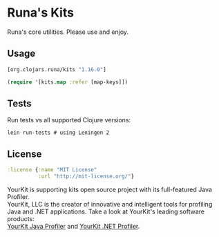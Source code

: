 # Runa's Kits

Runa's core utilities.  Please use and enjoy.

Usage
-----

```clj
[org.clojars.runa/kits "1.16.0"]
```

```clj
(require '[kits.map :refer [map-keys]])
```

Tests
-----

Run tests vs all supported Clojure versions:

```
lein run-tests # using Leningen 2
```

License
-------

```clj
:license {:name "MIT License"
          :url "http://mit-license.org/"}
```

YourKit is supporting kits open source project with its full-featured Java Profiler.   
YourKit, LLC is the creator of innovative and intelligent tools for profiling  
Java and .NET applications. Take a look at YourKit's leading software products:  
<a href="http://www.yourkit.com/java/profiler/index.jsp">YourKit Java Profiler</a> and 
<a href="http://www.yourkit.com/.net/profiler/index.jsp">YourKit .NET Profiler</a>.
